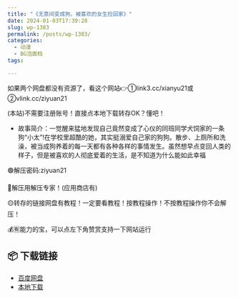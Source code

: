 ```yaml
---
title: "《无意间变成狗，被喜欢的女生捡回家》"
date: 2024-01-03T17:39:28
slug: wp-1383
permalink: /posts/wp-1383/
categories:
  - 动漫
  - BG泡面档
tags:

---
```


如果两个网盘都没有资源了，看这个网站👉①link3.cc/xianyu21或②vlink.cc/ziyuan21

(本站)不需要注册账号！直接点本地下载转存OK？懂吧！

*   故事简介：一觉醒来猛地发现自己竟然变成了心仪的同班同学犬饲家的一条狗“小太”!在学校里超酷的她，其实挺溺爱自己家的狗狗。散步、上厕所和洗澡，被当成狗养着的每一天都有各种各样的事情发生。虽然想早点变回人类的样子，但是被喜欢的人彻底爱着的生活，是不知道为什么能如此幸福

🟢解压密码:ziyuan21

🔵解压用解压专家！(应用商店有)

🟡转存的链接网盘有教程！一定要看教程！按教程操作！不按教程操作你不会解压！

💰🈶能力的宝，可以点左下角赞赏支持一下网站运行

## 📦 下载链接
- [百度网盘](https://blziyuan21.com/pay-download/1383?key=1e49665b3a&down_id=0)
- [本地下载](https://blziyuan21.com/pay-download/1383?key=1e49665b3a&down_id=1)

